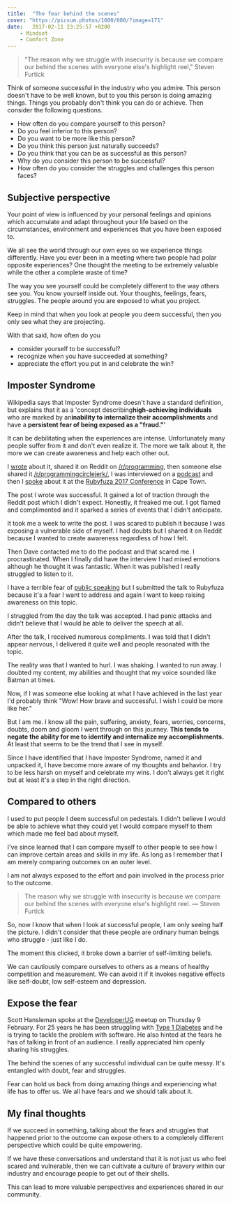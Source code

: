 ```yaml
---
title:  "The fear behind the scenes"
cover: "https://picsum.photos/1600/800/?image=171"
date:   2017-02-11 23:25:57 +0200
    - Mindset
    - Comfort Zone
---
```


> "The reason why we struggle with insecurity is because we compare our behind
>  the scenes with everyone else's highlight reel," Steven Furtick

Think of someone successful in the industry who you admire. This person doesn't
have to be well known, but to you this person is doing amazing things.
Things you probably don't think you can do or achieve. Then consider the
following questions.

-   How often do you compare yourself to this person?
-   Do you feel inferior to this person?
-   Do you want to be more like this person?
-   Do you think this person just naturally succeeds?
-   Do you think that you can be as successful as this person?
-   Why do you consider this person to be successful?
-   How often do you consider the struggles and challenges this person faces?

## Subjective perspective

Your point of view is influenced by your personal feelings and opinions
which accumulate and adapt throughout your life based on the circumstances,
environment and experiences that you have been exposed to.

We all see the world through our own eyes so we experience things differently.
Have you ever been in a meeting where two people had polar opposite experiences?
One thought the meeting to be extremely valuable while the other a complete waste
of time?

The way you see yourself could be completely different to the way others see you.
You know yourself inside out. Your thoughts, feelings, fears, struggles. The
people around you are exposed to what you project.

Keep in mind that when you look at people you deem successful, then you
only see what they are projecting.

With that said, how often do you

-   consider yourself to be successful?
-   recognize when you have succeeded at something?
-   appreciate the effort you put in and celebrate the win?

## Imposter Syndrome

Wikipedia says that Imposter Syndrome doesn't have a standard definition,​
but explains that it as a 'concept describing​ **high-achieving individuals** ​
who are marked by an​ **inability to internalize their accomplishments** ​and
have a​ **persistent fear of being exposed as a "fraud."**'

It can be debilitating when the experiences are intense. Unfortunately many people
suffer from it and don't even realize it. The more we talk about it, the more
we can create awareness and help each other out.

I [wrote](/blog/the-imposter-within/) about it, shared it on Reddit on
[/r/programming](https://www.reddit.com/r/programming/comments/5cpaty/ive_had_a_lot_of_problems_with_imposter_syndrome/),
then someone else shared it [/r/programmingcirclejerk/](https://www.reddit.com/r/programmingcirclejerk/comments/5ct7sx/imposter_syndrome_part_%E2%84%95_or_how_i_stopped/),
I was interviewed on a [podcast](http://developeronfire.com/podcast/episode-202-clarice-bouwer-leaving-comfort-behind)
and then I [spoke](/blog/rubyfuza-2017-conference) about it at the [Rubyfuza 2017 Conference](http://www.rubyfuza.org/)
in Cape Town.

The post I wrote was successful. It gained a lot of traction through the Reddit
post which I didn't expect. Honestly, it freaked me out. I got flamed and
complimented and it sparked a series of events that I didn't anticipate.

It took me a week to write the post. I was scared to publish it because I was
exposing a vulnerable side of myself. I had doubts but I shared it on Reddit
because I wanted to create awareness regardless of how I felt.

Then Dave contacted me to do the podcast and that scared me. I procrastinated.
When I finally did have the interview I had mixed emotions although he thought
it was fantastic. When it was published I really struggled to listen to it.

I have a terrible fear of [public speaking](/blog/coping-with-fears-of-public-speaking/)
but I submitted the talk to Rubyfuza because it's a fear I want to address and
again I want to keep raising awareness on this topic.

I struggled from the day the talk was accepted. I had panic attacks and
didn't believe that I would be able to deliver the speech at all.

After the talk, I received numerous compliments. I was told that I
didn't appear nervous, I delivered it quite well and people resonated with the
topic.

The reality was that I wanted to hurl. I was shaking. I wanted to run away.
I doubted my content, my abilities and thought that my voice sounded like
Batman at times.

Now, if I was someone else looking at what I have achieved in the last year I'd
probably think "Wow! How brave and successful. I wish I could be more like her."

But I am me. I know all the pain, suffering, anxiety, fears, worries, concerns,
doubts, doom and gloom I went through on this journey. **This tends to negate the
ability for me to identify and internalize my accomplishments.** At least that
seems to be the trend that I see in myself.

Since I have identified that I have Imposter Syndrome, named it and unpacked
it, I have become more aware of my thoughts and behavior. I try to be less harsh
on myself and celebrate my wins. I don't always get it right but at least
it's a step in the right direction.

## Compared to others

I used to put people I deem successful on pedestals. I didn't believe I would
be able to achieve what they could yet I would compare myself to them which
made me feel bad about myself.

I've since learned that I can compare myself to other people to see how I can improve
certain areas and skills in my life. As long as I remember that I am merely
comparing outcomes on an outer level.

I am not always exposed to the effort and pain involved in the process prior to
the outcome.

> The reason why we struggle with insecurity is because we compare our behind
> the scenes with everyone else's highlight reel. ― Steven Furtick

So, now I know that when I look at successful people, I am only seeing half
the picture. I didn't consider that these people are ordinary human
beings who struggle - just like I do.

The moment this clicked, it broke down a barrier of self-limiting beliefs.

We can cautiously compare ourselves to others as a means of healthy competition and
measurement. We can avoid it if it invokes negative effects like self-doubt,
low self-esteem and depression.

## Expose the fear

Scott Hansleman spoke at the [DeveloperUG](https://www.meetup.com/DeveloperUG/)
meetup on Thursday 9 February. For 25 years
he has been struggling with [Type 1 Diabetes](http://www.hanselman.com/blog/ThePromisingStateOfDiabetesTechnologyIn2016.aspx)
and he is trying to tackle the problem with software. He also hinted at the
fears he has of talking in front of an audience. I really appreciated him
openly sharing his struggles.

The behind the scenes of any successful individual can be quite messy. It's
entangled with doubt, fear and struggles.

Fear can hold us back from doing amazing things and experiencing what life has
to offer us. We all have fears and we should talk about it.

## My final thoughts

If we succeed in something, talking about the fears and struggles that happened
prior to the outcome can expose others to a completely different perspective
which could be quite empowering.

If we have these conversations and understand that it is not just us who feel
scared and vulnerable, then we can cultivate a culture of bravery within our
industry and encourage people to get out of their shells.

This can lead to more valuable perspectives and experiences shared in our
community.
